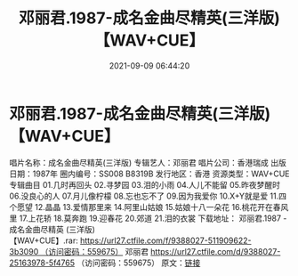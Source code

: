 ﻿---
title: 邓丽君.1987-成名金曲尽精英(三洋版)【WAV+CUE】
date: 2021-09-09 06:44:20
categories: WAV车载音乐、镜像
tags: 华语中文
---
# 邓丽君.1987-成名金曲尽精英(三洋版)【WAV+CUE】

唱片名称：成名金曲尽精英(三洋版)
专辑艺人：邓丽君
唱片公司：香港瑞成
出版日期：1987年
圈内编号：SS008
B8319B
发行地区：香港
资源类型：WAV+CUE
专辑曲目
01.几时再回头
02.寻梦园
03.泪的小雨
04.人儿不能留
05.昨夜梦醒时
06.没良心的人
07.月儿像柠檬
08.忘也忘不了
09.因为我爱你
10.X+Y就是爱
11.四个愿望
12.晶晶
13.爱情那里来
14.阿里山姑娘
15.姑娘十八一朵花
16.桃花开在春风里
17.上花轿
18.莫奔跑
19.迎春花
20.郊道
21.泪的衣裳
下载地址：
邓丽君.1987 - 成名金曲尽精英 (三洋版)【WAV+CUE】.rar: https://url27.ctfile.com/f/9388027-511909622-3b3090 （访问密码：559675）
邓丽君
https://url27.ctfile.com/d/9388027-25163978-5f4765
（访问密码：559675）
原文：[链接](https://blog.sina.com.cn/s/blog_1647c7e7601030ttj.html)